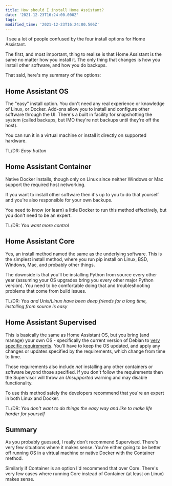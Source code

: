 ```yaml
---
title: How should I install Home Assistant?
date: '2021-12-23T16:24:00.000Z'
tags:
modified_time: '2021-12-23T16:24:00.506Z'
---
```


 I see a lot of people confused by the four install options for Home Assistant.

The first, and most important, thing to realise is that Home Assistant is the same no matter how you install it. The only thing that changes is how you install other software, and how you do backups.

That said, here's my summary of the options:

## Home Assistant OS

The "easy" install option. You don't need any real experience or knowledge of Linux, or Docker. Add-ons allow you to install and configure other software through the UI. There's a built in facility for snapshotting the system (called backups, but IMO they're not backups until they're off the host).

You can run it in a virtual machine or install it directly on supported hardware.

TL/DR: _Easy button_

## Home Assistant Container

Native Docker installs, though only on Linux since neither Windows or Mac support the required host networking.

If you want to install other software then it's up to you to do that yourself and you're also responsible for your own backups.

You need to know (or learn) a little Docker to run this method effectively, but you don't need to be an expert.

TL/DR: _You want more control_

## Home Assistant Core

Yes, an install method named the same as the underlying software. This is the simplest install method, where you run pip install on Linux, BSD, Windows, Mac, and probably other things.

The downside is that you'll be installing Python from source every other year (assuming your OS upgrades bring you every other major Python version). You need to be comfortable doing that and troubleshooting problems that come from build issues.

TL/DR: _You and Unix/Linux have been deep friends for a long time, installing from source is easy_

## Home Assistant Supervised

This is basically the same as Home Assistant OS, but you bring (and manage) your own OS - specifically the current version of Debian to [very specific requirements](https://github.com/home-assistant/architecture/blob/master/adr/0014-home-assistant-supervised.md). You'll have to keep the OS updated, and apply any changes or updates specified by the requirements, which change from time to time.

Those requirements also include _not_ installing any other containers or software beyond those specified. If you don't follow the requirements then the Supervisor will throw an _Unsupported_ warning and may disable functionality.

To use this method safely the developers recommend that you're an expert in both Linux and Docker.

TL/DR: _You don't want to do things the easy way and like to make life harder for yourself_

## Summary

As you probably guessed, I really don't recommend Supervised. There's very few situations where it makes sense. You're either going to be better off running OS in a virtual machine or native Docker with the Container method.

Similarly if Container is an option I'd recommend that over Core. There's very few cases where running Core instead of Container (at least on Linux) makes sense.
